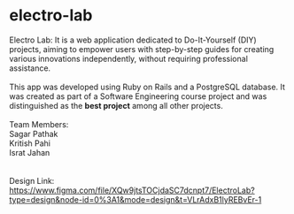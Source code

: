 # electro-lab

Electro Lab: It is a web application dedicated to Do-It-Yourself (DIY) projects, aiming to empower users with
step-by-step guides for creating various innovations independently, without requiring professional assistance. 
<br/><br/>
This app was developed using Ruby on Rails and a PostgreSQL database. It was created as part of a Software Engineering course project and was distinguished as the **best project** among all other projects.
<br/><br/>
Team Members:<br/>
Sagar Pathak<br/>
Kritish Pahi<br/>
Israt Jahan<br/>
<br/><br/>
Design Link: https://www.figma.com/file/XQw9jtsTOCjdaSC7dcnpt7/ElectroLab?type=design&node-id=0%3A1&mode=design&t=VLrAdxB1lyREBvEr-1
